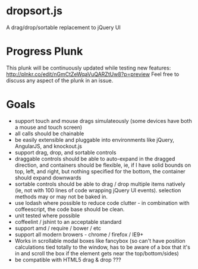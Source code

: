 dropsort.js
===========
A drag/drop/sortable replacement to jQuery UI

Progress Plunk
==============
This plunk will be continuously updated while testing new features: http://plnkr.co/edit/nGmCtZeWqaVuQARZtUw8?p=preview
Feel free to discuss any aspect of the plunk in an issue.

Goals
=====
* support touch and mouse drags simulateously (some devices have both a mouse and touch screen)
* all calls should be chainable
* be easily extensible and pluggable into environments like jQuery, AngularJS, and knockout.js
* support drag, drop, and sortable controls
* draggable controls should be able to auto-expand in the dragged direction, and containers should be flexible, ie, if I have solid bounds on top, left, and right, but nothing specified for the bottom, the container should expand downwards
* sortable controls should be able to drag / drop multiple items natively (ie, not with 100 lines of code wrapping jQuery UI events). selection methods may or may not be baked in.
* use lodash where possible to reduce code clutter - in combination with coffeescript, the code base should be clean.
* unit tested where possible
* coffeelint / jshint to an acceptable standard
* support amd / require / bower / etc
* support all modern browers - chrome / firefox / IE9+
* Works in scrollable modal boxes like fancybox (so can't have position calculations tied totally to the window, has to be aware of a box that it's in and scroll the box if the element gets near the top/bottom/sides)
* be compatible with HTML5 drag & drop ???
